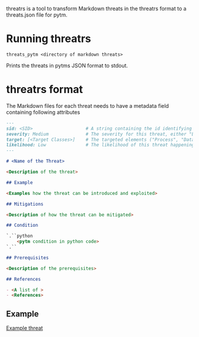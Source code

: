 threatrs is a tool to transform Markdown threats in the threatrs format to a threats.json file for pytm.

# Running threatrs

```shell
threats_pytm <directory of markdown threats>
```

Prints the threats in pytms JSON format to stdout.


# threatrs format

The Markdown files for each threat needs to have a metadata field containing following attributes

```markdown
---
sid: <SID>                    # A string containing the id identifying the threat 
severity: Medium              # The severity for this threat, either "Low", "Medium", "High" or "Very high"
target: [<Target Classes>]    # The targeted elements ("Process", "Datastore", "Dataflow", "ExternalEntity")
likelihood: Low               # The likelihood of this threat happening "Low", "Medium", "High" or "Very high"
---

# <Name of the Threat>

<Description of the threat>

## Example

<Examples how the threat can be introduced and exploited>

## Mitigations

<Description of how the threat can be mitigated>

## Condition

`.``python
    <pytm condition in python code>
`.``

## Prerequisites

<Description of the prerequisites>

## References

- <A list of >
- <References>
```

## Example

[Example threat](test_examples/DO04.md)
